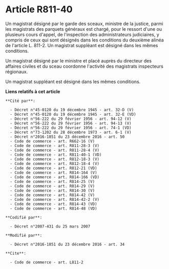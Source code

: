# Article R811-40

Un magistrat désigné par le garde des sceaux, ministre de la justice, parmi les magistrats des parquets généraux est chargé,
pour le ressort d'une ou plusieurs cours d'appel, de l'inspection des administrateurs judiciaires, y compris de ceux qui sont
désignés dans les conditions du deuxième alinéa de l'article L. 811-2. Un magistrat suppléant est désigné dans les mêmes
conditions. 

Un magistrat désigné par le ministre et placé auprès du directeur des affaires civiles et du sceau coordonne l'activité des
magistrats inspecteurs régionaux.

Un magistrat suppléant est désigné dans les mêmes conditions.

**Liens relatifs à cet article**

	**Cité par**:

	  - Décret n°45-0120 du 19 décembre 1945 - art. 32-D (V)
	  - Décret n°45-0120 du 19 décembre 1945 - art. 32-E (VD)
	  - Décret n°56-222 du 29 février 1956 - art. 94-12 (V)
	  - Décret n°56-222 du 29 février 1956 - art. 94-13 (V)
	  - Décret n°56-222 du 29 février 1956 - art. 74-1 (VD)
	  - Décret n°73-1202 du 28 décembre 1973 - art. 6-1 (V)
	  - Décret n°2016-1851 du 23 décembre 2016 - art. 50
	  - Code de commerce - art. R662-16 (V)
	  - Code de commerce - art. R811-28-3 (V)
	  - Code de commerce - art. R811-28-4 (V)
	  - Code de commerce - art. R811-40-1 (VD)
	  - Code de commerce - art. R812-18-3 (V)
	  - Code de commerce - art. R812-18-4 (V)
	  - Code de commerce - art. R812-21 (VD)
	  - Code de commerce - art. R814-164 (V)
	  - Code de commerce - art. R814-166 (VD)
	  - Code de commerce - art. R814-25 (V)
	  - Code de commerce - art. R814-29 (V)
	  - Code de commerce - art. R814-30 (V)
	  - Code de commerce - art. R814-42 (V)
	  - Code de commerce - art. R814-42-2 (V)
	  - Code de commerce - art. R814-43 (VD)
	  - Code de commerce - art. R814-48 (VD)

	**Codifié par**:

	  - Décret n°2007-431 du 25 mars 2007

	**Modifié par**:

	  - Décret n°2016-1851 du 23 décembre 2016 - art. 34

	**Cite**:

	  - Code de commerce - art. L811-2
